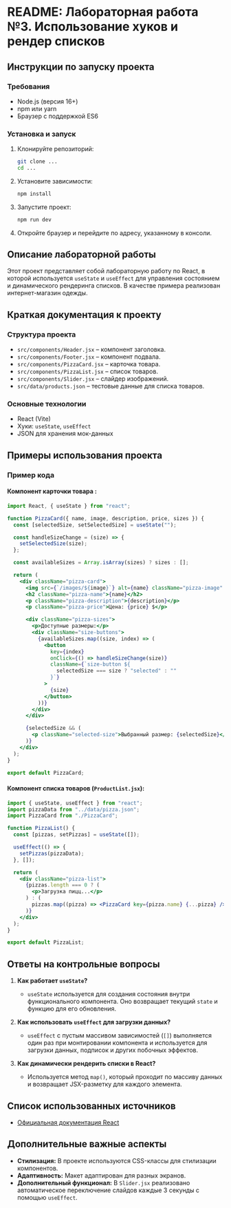 # README: Лабораторная работа №3. Использование хуков и рендер списков

## Инструкции по запуску проекта

### Требования

- Node.js (версия 16+)
- npm или yarn
- Браузер с поддержкой ES6

### Установка и запуск

1. Клонируйте репозиторий:
   ```sh
   git clone ...
   cd ...
   ```
2. Установите зависимости:
   ```sh
   npm install
   ```
3. Запустите проект:
   ```sh
   npm run dev
   ```
4. Откройте браузер и перейдите по адресу, указанному в консоли.

## Описание лабораторной работы

Этот проект представляет собой лабораторную работу по React, в которой используется `useState` и `useEffect` для управления состоянием и динамического рендеринга списков. В качестве примера реализован интернет-магазин одежды.

## Краткая документация к проекту

### Структура проекта

- `src/components/Header.jsx` – компонент заголовка.
- `src/components/Footer.jsx` – компонент подвала.
- `src/components/PizzaCard.jsx` – карточка товара.
- `src/components/PizzaList.jsx` – список товаров.
- `src/components/Slider.jsx` – слайдер изображений.
- `src/data/products.json` – тестовые данные для списка товаров.

### Основные технологии

- React (Vite)
- Хуки: `useState`, `useEffect`
- JSON для хранения мок-данных

## Примеры использования проекта

### Пример кода

#### Компонент карточки товара :

```jsx
import React, { useState } from "react";

function PizzaCard({ name, image, description, price, sizes }) {
  const [selectedSize, setSelectedSize] = useState("");

  const handleSizeChange = (size) => {
    setSelectedSize(size);
  };

  const availableSizes = Array.isArray(sizes) ? sizes : [];

  return (
    <div className="pizza-card">
      <img src={`/images/${image}`} alt={name} className="pizza-image" />
      <h2 className="pizza-name">{name}</h2>
      <p className="pizza-description">{description}</p>
      <p className="pizza-price">Цена: {price} $</p>

      <div className="pizza-sizes">
        <p>Доступные размеры:</p>
        <div className="size-buttons">
          {availableSizes.map((size, index) => (
            <button
              key={index}
              onClick={() => handleSizeChange(size)}
              className={`size-button ${
                selectedSize === size ? "selected" : ""
              }`}
            >
              {size}
            </button>
          ))}
        </div>
      </div>

      {selectedSize && (
        <p className="selected-size">Выбранный размер: {selectedSize}</p>
      )}
    </div>
  );
}

export default PizzaCard;
```

#### Компонент списка товаров (`ProductList.jsx`):

```jsx
import { useState, useEffect } from "react";
import pizzaData from "../data/pizza.json";
import PizzaCard from "./PizzaCard";

function PizzaList() {
  const [pizzas, setPizzas] = useState([]);

  useEffect(() => {
    setPizzas(pizzaData);
  }, []);

  return (
    <div className="pizza-list">
      {pizzas.length === 0 ? (
        <p>Загрузка пицц...</p>
      ) : (
        pizzas.map((pizza) => <PizzaCard key={pizza.name} {...pizza} />)
      )}
    </div>
  );
}

export default PizzaList;
```

## Ответы на контрольные вопросы

1. **Как работает `useState`?**

   - `useState` используется для создания состояния внутри функционального компонента. Оно возвращает текущий `state` и функцию для его обновления.

2. **Как использовать `useEffect` для загрузки данных?**

   - `useEffect` с пустым массивом зависимостей (`[]`) выполняется один раз при монтировании компонента и используется для загрузки данных, подписок и других побочных эффектов.

3. **Как динамически рендерить списки в React?**
   - Используется метод `map()`, который проходит по массиву данных и возвращает JSX-разметку для каждого элемента.

## Список использованных источников

- [Официальная документация React](https://reactjs.org/)

## Дополнительные важные аспекты

- **Стилизация:** В проекте используются CSS-классы для стилизации компонентов.
- **Адаптивность:** Макет адаптирован для разных экранов.
- **Дополнительный функционал:** В `Slider.jsx` реализовано автоматическое переключение слайдов каждые 3 секунды с помощью `useEffect`.
